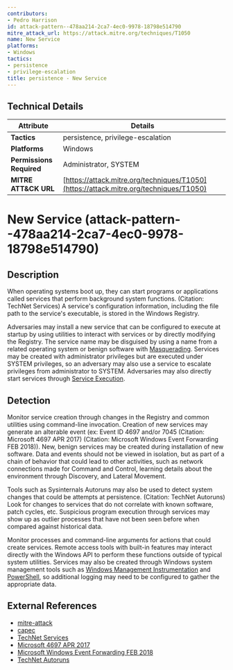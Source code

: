 ```yaml
---
contributors:
- Pedro Harrison
id: attack-pattern--478aa214-2ca7-4ec0-9978-18798e514790
mitre_attack_url: https://attack.mitre.org/techniques/T1050
name: New Service
platforms:
- Windows
tactics:
- persistence
- privilege-escalation
title: persistence - New Service
---
```


## Technical Details

| Attribute | Details |
|-----------|----------|
| **Tactics** | persistence, privilege-escalation |
| **Platforms** | Windows |
| **Permissions Required** | Administrator, SYSTEM |
| **MITRE ATT&CK URL** | [https://attack.mitre.org/techniques/T1050](https://attack.mitre.org/techniques/T1050) |

# New Service (attack-pattern--478aa214-2ca7-4ec0-9978-18798e514790)

## Description
When operating systems boot up, they can start programs or applications called services that perform background system functions. (Citation: TechNet Services) A service's configuration information, including the file path to the service's executable, is stored in the Windows Registry. 

Adversaries may install a new service that can be configured to execute at startup by using utilities to interact with services or by directly modifying the Registry. The service name may be disguised by using a name from a related operating system or benign software with [Masquerading](https://attack.mitre.org/techniques/T1036). Services may be created with administrator privileges but are executed under SYSTEM privileges, so an adversary may also use a service to escalate privileges from administrator to SYSTEM. Adversaries may also directly start services through [Service Execution](https://attack.mitre.org/techniques/T1035).

## Detection
Monitor service creation through changes in the Registry and common utilities using command-line invocation. Creation of new services may generate an alterable event (ex: Event ID 4697 and/or 7045 (Citation: Microsoft 4697 APR 2017) (Citation: Microsoft Windows Event Forwarding FEB 2018)). New, benign services may be created during installation of new software. Data and events should not be viewed in isolation, but as part of a chain of behavior that could lead to other activities, such as network connections made for Command and Control, learning details about the environment through Discovery, and Lateral Movement.

Tools such as Sysinternals Autoruns may also be used to detect system changes that could be attempts at persistence. (Citation: TechNet Autoruns) Look for changes to services that do not correlate with known software, patch cycles, etc. Suspicious program execution through services may show up as outlier processes that have not been seen before when compared against historical data.

Monitor processes and command-line arguments for actions that could create services. Remote access tools with built-in features may interact directly with the Windows API to perform these functions outside of typical system utilities. Services may also be created through Windows system management tools such as [Windows Management Instrumentation](https://attack.mitre.org/techniques/T1047) and [PowerShell](https://attack.mitre.org/techniques/T1086), so additional logging may need to be configured to gather the appropriate data.

## External References
- [mitre-attack](https://attack.mitre.org/techniques/T1050)
- [capec](https://capec.mitre.org/data/definitions/550.html)
- [TechNet Services](https://technet.microsoft.com/en-us/library/cc772408.aspx)
- [Microsoft 4697 APR 2017](https://docs.microsoft.com/windows/security/threat-protection/auditing/event-4697)
- [Microsoft Windows Event Forwarding FEB 2018](https://docs.microsoft.com/windows/security/threat-protection/use-windows-event-forwarding-to-assist-in-intrusion-detection)
- [TechNet Autoruns](https://technet.microsoft.com/en-us/sysinternals/bb963902)
